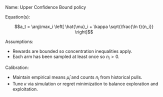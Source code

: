 Name: Upper Confidence Bound policy

Equation(s):

```math
a_t = \arg\max_i \left[ \hat{\mu}_i + \kappa \sqrt{\frac{\ln t}{n_i}} \right]
```

Assumptions:

- Rewards are bounded so concentration inequalities apply.
- Each arm has been sampled at least once so $n_i > 0$.

Calibration:

- Maintain empirical means $\hat{\mu}_i$ and counts $n_i$ from historical pulls.
- Tune $\kappa$ via simulation or regret minimization to balance exploration and
  exploitation.

